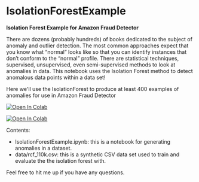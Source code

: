 # IsolationForestExample

**Isolation Forest Example for Amazon Fraud Detector**

There are dozens (probably hundreds) of books dedicated to the subject of anomaly and outlier detection. The most common approaches expect that you know what “normal” looks like so that you can identify instances that don’t conform to the “normal” profile. There are statistical techniques, supervised, unsupervised, even semi-supervised methods to look at anomalies in data. This notebook uses the Isolation Forest method to detect anomalous data points within a data set!

Here we'll use the IsolationForest to produce at least 400 examples of anomalies for use in Amazon Fraud Detector

[![Open In Colab](https://colab.research.google.com/assets/colab-badge.svg)](https://colab.research.google.com/github/googlecolab/colabtools/blob/master/notebooks/colab-github-demo.ipynb)

[![Open In Colab](https://colab.research.google.com/assets/colab-badge.svg)](https://colab.research.google.com/github/googlecolab/colabtools/blob/master/notebooks/IsolationForestExample.ipynb)


Contents:
- IsolationForestExample.ipynb: this is a notebook for generating anomalies in a dataset. 
- data/rcf_110k.csv: this is a synthetic CSV data set used to train and evaluate the the isolation forest with. 

Feel free to hit me up if you have any questions. 



